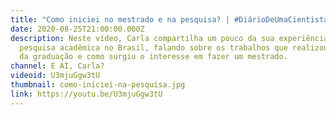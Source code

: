 ```yaml
---
title: "Como iniciei no mestrado e na pesquisa? | #DiárioDeUmaCientista 1"
date: 2020-08-25T21:00:00.000Z
description: Neste vídeo, Carla compartilha um pouco da sua experiência com
  pesquisa acadêmica no Brasil, falando sobre os trabalhos que realizou ao longo
  da graduação e como surgiu o interesse em fazer um mestrado.
channel: E AI, Carla?
videoid: U3mjuGgw3tU
thumbnail: como-iniciei-na-pesquisa.jpg
link: https://youtu.be/U3mjuGgw3tU
---
```

